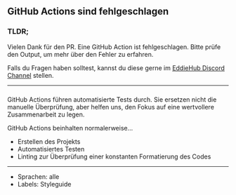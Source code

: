 ## GitHub Actions sind fehlgeschlagen

### TLDR;

Vielen Dank für den PR. Eine GitHub Action ist fehlgeschlagen. Bitte prüfe
den Output, um mehr über den Fehler zu erfahren.

Falls du Fragen haben solltest, kannst du diese gerne im [EddieHub Discord Channel](http://discord.eddiehub.org) stellen.

---

###

GitHub Actions führen automatisierte Tests durch. Sie ersetzen nicht die manuelle Überprüfung, aber helfen uns, den Fokus auf eine wertvollere Zusammenarbeit zu legen.

GitHub Actions beinhalten normalerweise...

- Erstellen des Projekts
- Automatisiertes Testen
- Linting zur Überprüfung einer konstanten Formatierung des Codes

---

- Sprachen: alle
- Labels: Styleguide
